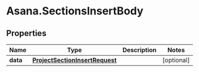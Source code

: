 # Asana.SectionsInsertBody

## Properties
Name | Type | Description | Notes
------------ | ------------- | ------------- | -------------
**data** | [**ProjectSectionInsertRequest**](ProjectSectionInsertRequest.md) |  | [optional] 
